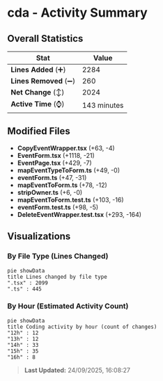 # cda - Activity Summary 

## Overall Statistics

| Stat                   | Value                                                             |
| ---------------------- | ----------------------------------------------------------------- |
| **Lines Added** (➕)   | 2284                                          |
| **Lines Removed** (➖) | 260                                        |
| **Net Change** (↕)    | 2024                |
| **Active Time** (⌚)   | 143 minutes |


## Modified Files
- **CopyEventWrapper.tsx** (+63, -4)
- **EventForm.tsx** (+1118, -21)
- **EventPage.tsx** (+429, -7)
- **mapEventTypeToForm.ts** (+49, -0)
- **eventForm.ts** (+47, -31)
- **mapEventToForm.ts** (+78, -12)
- **stripOwner.ts** (+6, -0)
- **mapEventToForm.test.ts** (+103, -16)
- **eventForm.test.ts** (+98, -5)
- **DeleteEventWrapper.test.tsx** (+293, -164)

## Visualizations

### By File Type (Lines Changed)

```mermaid
pie showData
title Lines changed by file type
".tsx" : 2099
".ts" : 445
```

### By Hour (Estimated Activity Count)

```mermaid
pie showData
title Coding activity by hour (count of changes)
"12h" : 12
"13h" : 12
"14h" : 33
"15h" : 35
"16h" : 8
```


> **Last Updated:** 24/09/2025, 16:08:27